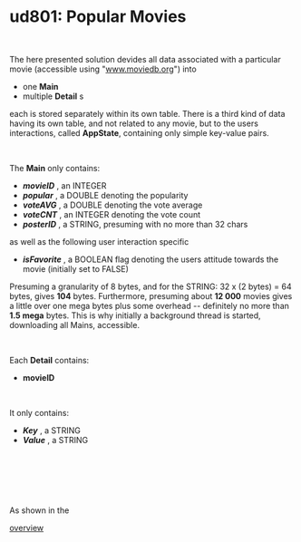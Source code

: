 # ud801: Popular Movies


&nbsp;&nbsp;


The here presented solution devides all data associated with a particular movie
(accessible using "www.moviedb.org")
into
- one __Main__
- multiple __Detail__ s

each is stored separately within its own table.
There is a third kind of data having its own table, and not related to any movie, but to the users interactions, called __AppState__, containing only simple key-value pairs.


&nbsp;&nbsp;


The __Main__ only contains:
- ___movieID___ , an INTEGER
- ___popular___ , a DOUBLE denoting the popularity
- ___voteAVG___ , a DOUBLE  denoting the vote average
- ___voteCNT___ , an INTEGER denoting the vote count
- ___posterID___ , a STRING, presuming with no more than 32 chars

as well as the following user interaction specific
- ___isFavorite___ , a BOOLEAN flag denoting the users attitude towards the movie (initially set to FALSE)

Presuming a granularity of 8 bytes, and for the STRING: 32 x (2 bytes) = 64 bytes, gives __104__ bytes.
Furthermore, presuming about __12 000__ movies gives a little over one mega bytes plus some overhead -- definitely no more than __1.5 mega__ bytes.
This is why initially a background thread is started, downloading all Mains, accessible.


&nbsp;&nbsp;


Each __Detail__ contains:
- __movieID__


&nbsp;&nbsp;



It only contains:
- ___Key___ , a STRING
- ___Value___ , a STRING


&nbsp;&nbsp;

&nbsp;&nbsp;

&nbsp;&nbsp;


As shown in the


[overview](https://docs.google.com/presentation/d/1fsxVuD4k3UhCbKSODCukvlmV_juS_78vWPYRxkAHlM4/preview)

